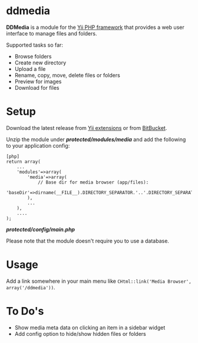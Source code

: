 ddmedia
=======

**DDMedia** is a module for the [Yii PHP framework](http://www.yiiframework.com) that provides a web user interface to manage files and folders. 

Supported tasks so far:

* Browse folders
* Create new directory
* Upload a file
* Rename, copy, move, delete files or folders
* Preview for images
* Download for files

# Setup

Download the latest release from [Yii extensions](http://www.yiiframework.com/extension/ddmedia) or from [BitBucket](https://bitbucket.org/jwerner/yii-ddmedia).

Unzip the module under ***protected/modules/media*** and add the following to your application config:

~~~
[php]
return array(
    ...
    'modules'=>array(
        'media'=>array(
            // Base dir for media browser (app/files):
            'baseDir'=>dirname(__FILE__).DIRECTORY_SEPARATOR.'..'.DIRECTORY_SEPARATOR.'..'.DIRECTORY_SEPARATOR.'files',
        ),
        ...
    ),
    ....
);
~~~
***protected/config/main.php***

Please note that the module doesn't require you to use a database.

# Usage

Add a link somewhere in your main menu like `CHtml::link('Media Browser', array('/ddmedia'))`.

# To Do's

* Show media meta data on clicking an item in a sidebar widget
* Add config option to hide/show hidden files or folders
